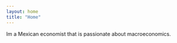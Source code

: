 ```yaml
---
layout: home
title: "Home"
---
```


Im a Mexican economist that is passionate about macroeconomics. 
